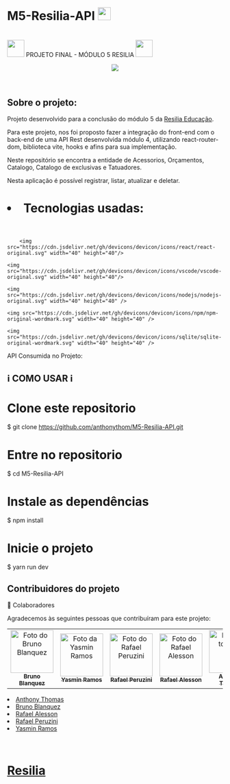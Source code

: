 # M5-Resilia-API  <img height="30" src="https://www.resilia.com.br/wp-content/themes/resiliaTheme/assets/images/logo.png" />  
 
# <h1>
  <img src="https://cdn.jsdelivr.net/gh/devicons/devicon/icons/react/react-original.svg" width="40" height="40"/>
           PROJETO FINAL - MÓDULO 5  RESILIA
            <img src="https://cdn.jsdelivr.net/gh/devicons/devicon/icons/react/react-original.svg" width="40" height="40"/>
          </h1>

<br>
<p align="center">
<img src="http://img.shields.io/static/v1?label=STATUS&message=FINALIZADO&color=GREEN&style=for-the-badge"/>
</p>
<br>

<h2>Sobre o projeto:</h2>
<p> Projeto desenvolvido para a conclusão do módulo 5 da <a href="https://www.resilia.com.br/">Resilia Educação</a>.

Para este projeto, nos foi proposto fazer a integração do front-end com o back-end de uma API Rest desenvolvida módulo 4, utilizando react-router-dom, biblioteca vite, hooks e afins para sua implementação.

Neste repositório se encontra a entidade de Acessorios, Orçamentos, Catalogo, Catalogo de exclusivas e Tatuadores.

Nesta aplicação é possível registrar, listar, atualizar e deletar. </p>

# <li> Tecnologias usadas:</li><br>
<p >
	
        <img src="https://cdn.jsdelivr.net/gh/devicons/devicon/icons/react/react-original.svg" width="40" height="40"/>
	
	<img src="https://cdn.jsdelivr.net/gh/devicons/devicon/icons/vscode/vscode-original.svg" width="40" height="40"/>
	
	<img src="https://cdn.jsdelivr.net/gh/devicons/devicon/icons/nodejs/nodejs-original.svg" width="40" height="40" />
	
	<img src="https://cdn.jsdelivr.net/gh/devicons/devicon/icons/npm/npm-original-wordmark.svg" width="40" height="40" />
	
	<img src="https://cdn.jsdelivr.net/gh/devicons/devicon/icons/sqlite/sqlite-original-wordmark.svg" width="40" height="40" />
	
</p>

 API Consumida no Projeto:
<h2>ℹ️ COMO USAR ℹ️</h2>



# Clone este repositorio
$ git clone https://github.com/anthonythom/M5-Resilia-API.git

# Entre no repositorio
$ cd M5-Resilia-API

# Instale as dependências
$ npm install

# Inicie o projeto 
$ yarn run dev


	
<h2>Contribuidores do projeto</h2>
 🤝 Colaboradores

Agradecemos às seguintes pessoas que contribuíram para este projeto:

<table>
  <tr>
    <td align="center">
      <a href="#">
        <img src="https://avatars.githubusercontent.com/u/92882615?v=4" width="100px;" alt="Foto do Bruno Blanquez"/><br>
        <sub>
          <b>Bruno Blanquez</b>
        </sub>
      </a>
    </td>
    <td align="center">
      <a href="#">
        <img src="https://avatars.githubusercontent.com/u/96249099?v=4" width="100px;" alt="Foto da Yasmin Ramos"/><br>
        <sub>
          <b>Yasmin Ramos</b>
        </sub>
      </a>
    </td>
    <td align="center">
      <a href="#">
        <img src="https://avatars.githubusercontent.com/u/96450995?v=4" width="100px;" alt="Foto do Rafael Peruzini"/><br>
        <sub>
          <b>Rafael Peruzini</b>
        </sub>
      </a>
    </td>
	  <td align="center">
      <a href="#">
        <img src="https://avatars.githubusercontent.com/u/96597279?v=4" width="100px;" alt="Foto do Rafael Alesson"/><br>
        <sub>
          <b>Rafael Alesson</b>
        </sub>
      </a>
    </td>
	  <td align="center">
      <a href="#">
        <img src="https://avatars.githubusercontent.com/u/95666367?v=4" width="100px;" alt="Foto do toninho"/><br>
        <sub>
          <b>Anthony Thomas</b>
        </sub>
      </a>
    </td>
	  
  </tr>
</table>
<li><a href="https://github.com/anthonythom">Anthony Thomas</a></li>
<li><a href="https://github.com/BrunoBlanquez">Bruno Blanquez</a></li>
<li><a href="https://github.com/Rafalesson">Rafael Alesson</a></li>
<li><a href="https://github.com/Peruzini">Rafael Peruzini</a></li>
<li><a href="https://github.com/YasminRamos">Yasmin Ramos</a></li>
<br><br>

# <p> <a href="https://www.resilia.com.br/">Resilia</a> </p>
